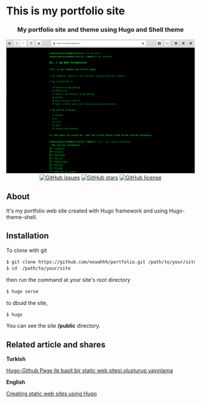  # This is my portfolio site

 <div align="center">
  <h3>My portfolio site and theme using Hugo and Shell theme </h3>
  
  <img src="assets/images/mysites.png" >
  <a href="https://github.com/noaahhh/portfolio/issues"><img alt="GitHub issues" src="https://img.shields.io/github/issues/noaahhh/portfolio"></a>
  <a href="https://github.com/noaahhh/portfolio/stargazers"><img alt="GitHub stars" src="https://img.shields.io/github/stars/noaahhh/portfolio"></a>
  <a href="https://github.com/noaahhh/portfolio/blob/main/LICENSE"><img alt="GitHub license" src="https://img.shields.io/github/license/noaahhh/portfolio"></a>
</div>

## About 
 It's my portfolio web site created with Hugo framework and using Hugo-theme-shell.  
## Installation
To clone with git
```sh 
$ git clone https://github.com/noaahhh/portfolio.git /path/to/your/site
$ cd  /path/to/your/site
```
then run the command at your site's root directory
``` sh
$ hugo serve 
```
to dbuid the site,
```sh 
$ hugo 
```
You can see the site **/public** directory. 
## Related article and shares
**Turkish**

[ Hugo-Github Page ile basit bir static web sitesi oluşturup yayınlama ]("https://noaahhhtech.hashnode.dev/hugo-github-page-ile-basit-bir-static-web-sitesi-olusturup-yayinlama")

**English**

[ Creating static web sites using Hugo ]("https://dev.to/noaahhh/creating-static-web-sites-using-hugo-4f1k")
